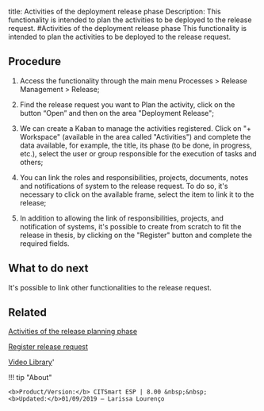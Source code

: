 title: Activities of the deployment release phase
Description: This functionality is intended to plan the activities to be deployed to the release request. 
#Activities of the deployment release phase
This functionality is intended to plan the activities to be deployed to the release request.

Procedure
-------------

1.  Access the functionality through the main menu Processes \> Release
    Management \> Release;

2.  Find the release request you want to Plan the activity, click on the
    button “Open” and then on the area "Deployment Release";

3.  We can create a Kaban to manage the activities registered. Click on "+
    Workspace" (available in the area called "Activities") and complete the data
    available, for example, the title, its phase (to be done, in progress,
    etc.), select the user or group responsible for the execution of tasks and
    others;

4.  You can link the roles and responsibilities, projects, documents, notes and
    notifications of system to the release request. To do so, it's necessary to
    click on the available frame, select the item to link it to the release;

5.  In addition to allowing the link of responsibilities, projects, and
    notification of systems, it's possible to create from scratch to fit the
    release in thesis, by clicking on the "Register" button and complete the
    required fields.

What to do next
-------------------

It's possible to link other functionalities to the release request.

Related
-----------

[Activities of the release planning phase](https://docs-dev.citsmart.com/en/site/citsmart-esp-8/5-processes/release/use/release-planning-activities.html)

[Register release request](https://docs-dev.citsmart.com/en/site/citsmart-esp-8/5-processes/release/use/register-release-request.html)

<i class='fa fa-youtube-play  fa-2x' style='color:#97ce17;vertical-align: middle;'> </i> [Video Library](https://www.youtube.com/playlist?list=PLB5qK2uzf2RMA1W1Js4-lPEDUDUJJ_rUa)'

!!! tip "About"

    <b>Product/Version:</b> CITSmart ESP | 8.00 &nbsp;&nbsp;
    <b>Updated:</b>01/09/2019 – Larissa Lourenço

